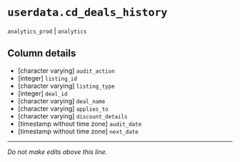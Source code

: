 # `userdata.cd_deals_history`
`analytics_prod` | `analytics`

## Column details
* [character varying] `audit_action`
* [integer]   `listing_id`
* [character varying] `listing_type`
* [integer]   `deal_id`
* [character varying] `deal_name`
* [character varying] `applies_to`
* [character varying] `discount_details`
* [timestamp without time zone] `audit_date`
* [timestamp without time zone] `next_date`

-------------------------------------------------------------------------------
*Do not make edits above this line.*
